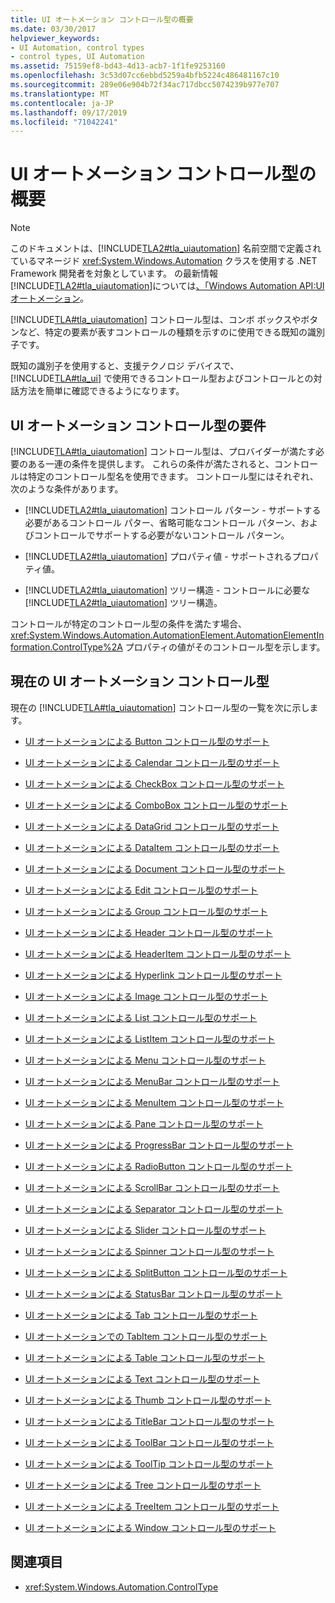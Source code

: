 ```yaml
---
title: UI オートメーション コントロール型の概要
ms.date: 03/30/2017
helpviewer_keywords:
- UI Automation, control types
- control types, UI Automation
ms.assetid: 75159ef8-bd43-4d13-acb7-1f1fe9253160
ms.openlocfilehash: 3c53d07cc6ebbd5259a4bfb5224c486481167c10
ms.sourcegitcommit: 289e06e904b72f34ac717dbcc5074239b977e707
ms.translationtype: MT
ms.contentlocale: ja-JP
ms.lasthandoff: 09/17/2019
ms.locfileid: "71042241"
---
```

# <a name="ui-automation-control-types-overview"></a>UI オートメーション コントロール型の概要
> [!NOTE]
> このドキュメントは、[!INCLUDE[TLA2#tla_uiautomation](../../../includes/tla2sharptla-uiautomation-md.md)] 名前空間で定義されているマネージド <xref:System.Windows.Automation> クラスを使用する .NET Framework 開発者を対象としています。 の最新情報[!INCLUDE[TLA2#tla_uiautomation](../../../includes/tla2sharptla-uiautomation-md.md)]については[、「Windows Automation API:UI オートメーション](https://go.microsoft.com/fwlink/?LinkID=156746)。  
  
 [!INCLUDE[TLA#tla_uiautomation](../../../includes/tlasharptla-uiautomation-md.md)] コントロール型は、コンボ ボックスやボタンなど、特定の要素が表すコントロールの種類を示すのに使用できる既知の識別子です。  
  
 既知の識別子を使用すると、支援テクノロジ デバイスで、 [!INCLUDE[TLA#tla_ui](../../../includes/tlasharptla-ui-md.md)] で使用できるコントロール型およびコントロールとの対話方法を簡単に確認できるようになります。  
  
<a name="UI_Automation_Control_Type_Requisites"></a>   
## <a name="ui-automation-control-type-requisites"></a>UI オートメーション コントロール型の要件  
 [!INCLUDE[TLA#tla_uiautomation](../../../includes/tlasharptla-uiautomation-md.md)] コントロール型は、プロバイダーが満たす必要のある一連の条件を提供します。 これらの条件が満たされると、コントロールは特定のコントロール型名を使用できます。 コントロール型にはそれぞれ、次のような条件があります。  
  
- [!INCLUDE[TLA2#tla_uiautomation](../../../includes/tla2sharptla-uiautomation-md.md)] コントロール パターン - サポートする必要があるコントロール パター、省略可能なコントロール パターン、およびコントロールでサポートする必要がないコントロール パターン。  
  
- [!INCLUDE[TLA2#tla_uiautomation](../../../includes/tla2sharptla-uiautomation-md.md)] プロパティ値 - サポートされるプロパティ値。  
  
- [!INCLUDE[TLA2#tla_uiautomation](../../../includes/tla2sharptla-uiautomation-md.md)] ツリー構造 - コントロールに必要な [!INCLUDE[TLA2#tla_uiautomation](../../../includes/tla2sharptla-uiautomation-md.md)] ツリー構造。  
  
 コントロールが特定のコントロール型の条件を満たす場合、 <xref:System.Windows.Automation.AutomationElement.AutomationElementInformation.ControlType%2A> プロパティの値がそのコントロール型を示します。  
  
<a name="Current_UI_Automation_Control_Types"></a>   
## <a name="current-ui-automation-control-types"></a>現在の UI オートメーション コントロール型  
 現在の [!INCLUDE[TLA#tla_uiautomation](../../../includes/tlasharptla-uiautomation-md.md)] コントロール型の一覧を次に示します。  
  
- [UI オートメーションによる Button コントロール型のサポート](ui-automation-support-for-the-button-control-type.md)  
  
- [UI オートメーションによる Calendar コントロール型のサポート](ui-automation-support-for-the-calendar-control-type.md)  
  
- [UI オートメーションによる CheckBox コントロール型のサポート](ui-automation-support-for-the-checkbox-control-type.md)  
  
- [UI オートメーションによる ComboBox コントロール型のサポート](ui-automation-support-for-the-combobox-control-type.md)  
  
- [UI オートメーションによる DataGrid コントロール型のサポート](ui-automation-support-for-the-datagrid-control-type.md)  
  
- [UI オートメーションによる DataItem コントロール型のサポート](ui-automation-support-for-the-dataitem-control-type.md)  
  
- [UI オートメーションによる Document コントロール型のサポート](ui-automation-support-for-the-document-control-type.md)  
  
- [UI オートメーションによる Edit コントロール型のサポート](ui-automation-support-for-the-edit-control-type.md)  
  
- [UI オートメーションによる Group コントロール型のサポート](ui-automation-support-for-the-group-control-type.md)  
  
- [UI オートメーションによる Header コントロール型のサポート](ui-automation-support-for-the-header-control-type.md)  
  
- [UI オートメーションによる HeaderItem コントロール型のサポート](ui-automation-support-for-the-headeritem-control-type.md)  
  
- [UI オートメーションによる Hyperlink コントロール型のサポート](ui-automation-support-for-the-hyperlink-control-type.md)  
  
- [UI オートメーションによる Image コントロール型のサポート](ui-automation-support-for-the-image-control-type.md)  
  
- [UI オートメーションによる List コントロール型のサポート](ui-automation-support-for-the-list-control-type.md)  
  
- [UI オートメーションによる ListItem コントロール型のサポート](ui-automation-support-for-the-listitem-control-type.md)  
  
- [UI オートメーションによる Menu コントロール型のサポート](ui-automation-support-for-the-menu-control-type.md)  
  
- [UI オートメーションによる MenuBar コントロール型のサポート](ui-automation-support-for-the-menubar-control-type.md)  
  
- [UI オートメーションによる MenuItem コントロール型のサポート](ui-automation-support-for-the-menuitem-control-type.md)  
  
- [UI オートメーションによる Pane コントロール型のサポート](ui-automation-support-for-the-pane-control-type.md)  
  
- [UI オートメーションによる ProgressBar コントロール型のサポート](ui-automation-support-for-the-progressbar-control-type.md)  
  
- [UI オートメーションによる RadioButton コントロール型のサポート](ui-automation-support-for-the-radiobutton-control-type.md)  
  
- [UI オートメーションによる ScrollBar コントロール型のサポート](ui-automation-support-for-the-scrollbar-control-type.md)  
  
- [UI オートメーションによる Separator コントロール型のサポート](ui-automation-support-for-the-separator-control-type.md)  
  
- [UI オートメーションによる Slider コントロール型のサポート](ui-automation-support-for-the-slider-control-type.md)  
  
- [UI オートメーションによる Spinner コントロール型のサポート](ui-automation-support-for-the-spinner-control-type.md)  
  
- [UI オートメーションによる SplitButton コントロール型のサポート](ui-automation-support-for-the-splitbutton-control-type.md)  
  
- [UI オートメーションによる StatusBar コントロール型のサポート](ui-automation-support-for-the-statusbar-control-type.md)  
  
- [UI オートメーションによる Tab コントロール型のサポート](ui-automation-support-for-the-tab-control-type.md)  
  
- [UI オートメーションでの TabItem コントロール型のサポート](ui-automation-support-for-the-tabitem-control-type.md)  
  
- [UI オートメーションによる Table コントロール型のサポート](ui-automation-support-for-the-table-control-type.md)  
  
- [UI オートメーションによる Text コントロール型のサポート](ui-automation-support-for-the-text-control-type.md)  
  
- [UI オートメーションによる Thumb コントロール型のサポート](ui-automation-support-for-the-thumb-control-type.md)  
  
- [UI オートメーションによる TitleBar コントロール型のサポート](ui-automation-support-for-the-titlebar-control-type.md)  
  
- [UI オートメーションによる ToolBar コントロール型のサポート](ui-automation-support-for-the-toolbar-control-type.md)  
  
- [UI オートメーションによる ToolTip コントロール型のサポート](ui-automation-support-for-the-tooltip-control-type.md)  
  
- [UI オートメーションによる Tree コントロール型のサポート](ui-automation-support-for-the-tree-control-type.md)  
  
- [UI オートメーションによる TreeItem コントロール型のサポート](ui-automation-support-for-the-treeitem-control-type.md)  
  
- [UI オートメーションによる Window コントロール型のサポート](ui-automation-support-for-the-window-control-type.md)  
  
## <a name="see-also"></a>関連項目

- <xref:System.Windows.Automation.ControlType>
